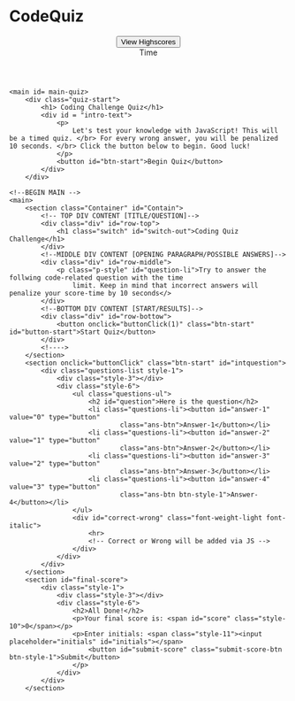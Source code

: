 # CodeQuiz
 
<!DOCTYPE html>
<html lang="en">
<head>
    <meta charset="UTF-8">
    <meta name="viewport" content="width=device-width, initial-scale=1.0">
    <title>Javascript Quiz</title>
    <link rel= "stylesheet" href="assets\style.css">
</head>

<body>
    <header class = "header-container">
        <div class ="header-style">
            <div class="scoring ">
                <button id = "see-scores">View Highscores</button>
            </div>
            <div class="timer">
                Time
            </div>
        </div>
    </header>

    <main id= main-quiz>
        <div class="quiz-start">
            <h1> Coding Challenge Quiz</h1>
            <div id = "intro-text">
                <p>
                    Let's test your knowledge with JavaScript! This will be a timed quiz. </br> For every wrong answer, you will be penalized 10 seconds. </br> Click the button below to begin. Good luck!
                </p>
                <button id="btn-start">Begin Quiz</button>
            </div>    
        </div>

    <!--BEGIN MAIN -->
    <main>
        <section class="Container" id="Contain">
            <!-- TOP DIV CONTENT [TITLE/QUESTION]-->
            <div class="div" id="row-top">
                <h1 class="switch" id="switch-out">Coding Quiz Challenge</h1>
            </div>
            <!--MIDDLE DIV CONTENT [OPENING PARAGRAPH/POSSIBLE ANSWERS]-->
            <div class="div" id="row-middle">
                <p class="p-style" id="question-li">Try to answer the follwing code-related question with the time
                    limit. Keep in mind that incorrect answers will penalize your score-time by 10 seconds</>
            </div>
            <!--BOTTOM DIV CONTENT [START/RESULTS]-->
            <div class="div" id="row-bottow">
                <button onclick="buttonClick(1)" class="btn-start" id="button-start">Start Quiz</button>
            </div>
            <!---->
        </section>
        <section onclick="buttonClick" class="btn-start" id="intquestion">
            <div class="questions-list style-1">
                <div class="style-3"></div>
                <div class="style-6">
                    <ul class="questions-ul">
                        <h2 id="question">Here is the question</h2>
                        <li class="questions-li"><button id="answer-1" value="0" type="button"
                                class="ans-btn">Answer-1</button></li>
                        <li class="questions-li"><button id="answer-2" value="1" type="button"
                                class="ans-btn">Answer-2</button></li>
                        <li class="questions-li"><button id="answer-3" value="2" type="button"
                                class="ans-btn">Answer-3</button></li>
                        <li class="questions-li"><button id="answer-4" value="3" type="button"
                                class="ans-btn btn-style-1">Answer-4</button></li>
                    </ul>
                    <div id="correct-wrong" class="font-weight-light font-italic">
                        <hr>
                        <!-- Correct or Wrong will be added via JS -->
                    </div>
                </div>
            </div>
        </section>
        <section id="final-score">
            <div class="style-1">
                <div class="style-3"></div>
                <div class="style-6">
                    <h2>All Done!</h2>
                    <p>Your final score is: <span id="score" class="style-10">0</span></p>
                    <p>Enter initials: <span class="style-11"><input placeholder="initials" id="initials"></span>
                        <button id="submit-score" class="submit-score-btn btn-style-1">Submit</button>
                    </p>
                </div>
            </div>
        </section>
